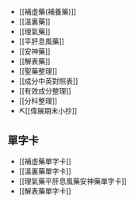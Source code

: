 - [[補虛藥(補養藥)]]
- [[溫裏藥]]
- [[理氣藥]]
- [[平肝息風藥]]
- [[安神藥]]
- [[解表藥]]
- [[聖藥整理]] 
- [[成分中英對照表]]
- [[有效成分整理]]
- [[分科整理]]
- ⛏️[[偉展期末小抄]]
## 單字卡
- [[補虛藥單字卡]] 
- [[溫裏藥單字卡]]
- [[理氣藥平肝息風藥安神藥單字卡]]
- [[解表藥單字卡]]